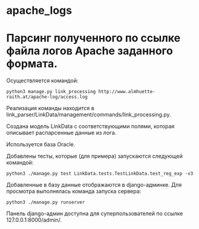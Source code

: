 # apache_logs

Парсинг полученного по ссылке файла логов Apache  заданного формата.
=====================================================================

Осуществляется командой:    

    python3 manage.py link_processing http://www.almhuette-raith.at/apache-log/access.log  
   
Реализация команды находится в link_parser/LinkData/management/commands/link_processing.py.  

Создана модель LinkData с соответствующими полями, которая описывает распарсенные данные из лога.

Используется база Oracle. 

Добавлены тесты, которые (для примера) запускаются следующей командой:

    python3 ./manage.py test LinkData.tests.TestLinkData.test_reg_exp -v3

Добавленные в базу данные отображаются в django-админке. Для просмотра выполнялась команда запуска сервера:

    python3 ./manage.py runserver

Панель django-админ доступна для суперпользователей по ссылке 127.0.0.1:8000/admin/. 
